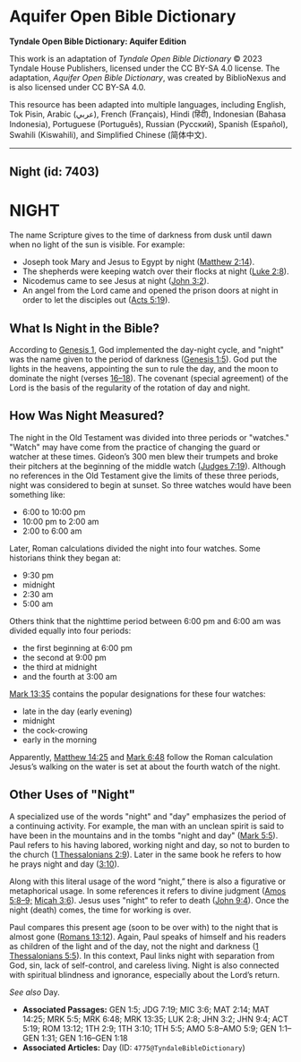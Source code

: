 # Aquifer Open Bible Dictionary

**Tyndale Open Bible Dictionary: Aquifer Edition**

This work is an adaptation of *Tyndale Open Bible Dictionary* © 2023 Tyndale House Publishers, licensed under the CC BY\-SA 4\.0 license. The adaptation, *Aquifer Open Bible Dictionary*, was created by BiblioNexus and is also licensed under CC BY\-SA 4\.0\.

This resource has been adapted into multiple languages, including English, Tok Pisin, Arabic (عربي), French (Français), Hindi (हिंदी), Indonesian (Bahasa Indonesia), Portuguese (Português), Russian (Русский), Spanish (Español), Swahili (Kiswahili), and Simplified Chinese (简体中文).



--------------------------------

## Night (id: 7403)

NIGHT
=====

The name Scripture gives to the time of darkness from dusk until dawn when no light of the sun is visible. For example:

* Joseph took Mary and Jesus to Egypt by night ([Matthew 2:14](https://ref.ly/Matt2:14)).
* The shepherds were keeping watch over their flocks at night ([Luke 2:8](https://ref.ly/Luke2:8)).
* Nicodemus came to see Jesus at night ([John 3:2](https://ref.ly/John3:2)).
* An angel from the Lord came and opened the prison doors at night in order to let the disciples out ([Acts 5:19](https://ref.ly/Acts5:19)).

What Is Night in the Bible?
---------------------------

According to [Genesis 1](https://ref.ly/Gen1:1-Gen1:31), God implemented the day\-night cycle, and "night" was the name given to the period of darkness ([Genesis 1:5](https://ref.ly/Gen1:5)). God put the lights in the heavens, appointing the sun to rule the day, and the moon to dominate the night (verses [16–18](https://ref.ly/Gen1:16-Gen1:18)). The covenant (special agreement) of the Lord is the basis of the regularity of the rotation of day and night.

How Was Night Measured?
-----------------------

The night in the Old Testament was divided into three periods or "watches." "Watch" may have come from the practice of changing the guard or watcher at these times. Gideon’s 300 men blew their trumpets and broke their pitchers at the beginning of the middle watch ([Judges 7:19](https://ref.ly/Judg7:19)). Although no references in the Old Testament give the limits of these three periods, night was considered to begin at sunset. So three watches would have been something like:

* 6:00 to 10:00 pm
* 10:00 pm to 2:00 am
* 2:00 to 6:00 am

Later, Roman calculations divided the night into four watches. Some historians think they began at:

* 9:30 pm
* midnight
* 2:30 am
* 5:00 am

Others think that the nighttime period between 6:00 pm and 6:00 am was divided equally into four periods: 

* the first beginning at 6:00 pm
* the second at 9:00 pm
* the third at midnight
* and the fourth at 3:00 am

[Mark 13:35](https://ref.ly/Mark13:35) contains the popular designations for these four watches: 

* late in the day (early evening)
* midnight
* the cock\-crowing
* early in the morning

Apparently, [Matthew 14:25](https://ref.ly/Matt14:25) and [Mark 6:48](https://ref.ly/Mark6:48) follow the Roman calculation Jesus’s walking on the water is set at about the fourth watch of the night.

Other Uses of "Night"
---------------------

A specialized use of the words "night" and "day" emphasizes the period of a continuing activity. For example, the man with an unclean spirit is said to have been in the mountains and in the tombs "night and day" ([Mark 5:5](https://ref.ly/Mark5:5)). Paul refers to his having labored, working night and day, so not to burden to the church ([1 Thessalonians 2:9](https://ref.ly/1Thess2:9)). Later in the same book he refers to how he prays night and day ([3:10](https://ref.ly/1Thess3:10)).

Along with this literal usage of the word “night,” there is also a figurative or metaphorical usage. In some references it refers to divine judgment ([Amos 5:8–9;](https://ref.ly/Amos5:8-Amos5:9) [Micah 3:6](https://ref.ly/Mic3:6)). Jesus uses "night" to refer to death ([John 9:4](https://ref.ly/John9:4)). Once the night (death) comes, the time for working is over.

Paul compares this present age (soon to be over with) to the night that is almost gone ([Romans 13:12](https://ref.ly/Rom13:12)). Again, Paul speaks of himself and his readers as children of the light and of the day, not the night and darkness ([1 Thessalonians 5:5](https://ref.ly/1Thess5:5)). In this context, Paul links night with separation from God, sin, lack of self\-control, and careless living. Night is also connected with spiritual blindness and ignorance, especially about the Lord’s return.

*See also* Day.

* **Associated Passages:** GEN 1:5; JDG 7:19; MIC 3:6; MAT 2:14; MAT 14:25; MRK 5:5; MRK 6:48; MRK 13:35; LUK 2:8; JHN 3:2; JHN 9:4; ACT 5:19; ROM 13:12; 1TH 2:9; 1TH 3:10; 1TH 5:5; AMO 5:8–AMO 5:9; GEN 1:1–GEN 1:31; GEN 1:16–GEN 1:18
* **Associated Articles:** Day (ID: `4775@TyndaleBibleDictionary`)

